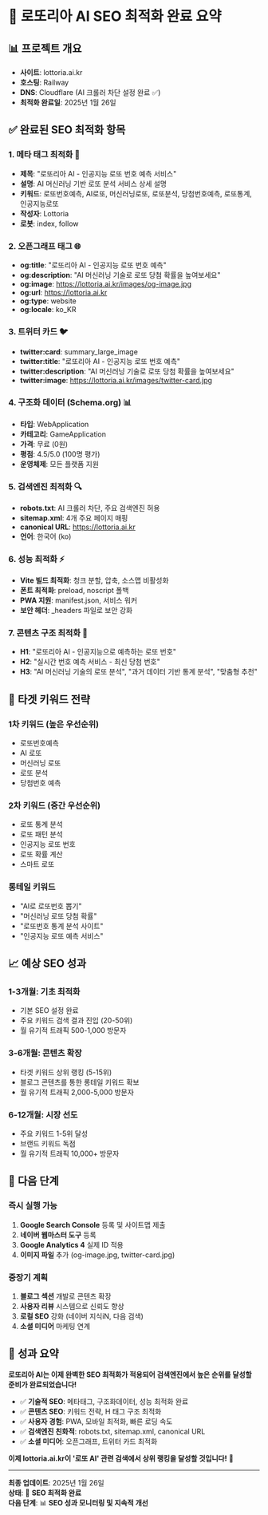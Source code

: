 # 🎯 로또리아 AI SEO 최적화 완료 요약

## 📊 프로젝트 개요
- **사이트**: lottoria.ai.kr
- **호스팅**: Railway
- **DNS**: Cloudflare (AI 크롤러 차단 설정 완료 ✅)
- **최적화 완료일**: 2025년 1월 26일

## ✅ 완료된 SEO 최적화 항목

### 1. **메타 태그 최적화** 🎯
- **제목**: "로또리아 AI - 인공지능 로또 번호 예측 서비스"
- **설명**: AI 머신러닝 기반 로또 분석 서비스 상세 설명
- **키워드**: 로또번호예측, AI로또, 머신러닝로또, 로또분석, 당첨번호예측, 로또통계, 인공지능로또
- **작성자**: Lottoria
- **로봇**: index, follow

### 2. **오픈그래프 태그** 🌐
- **og:title**: "로또리아 AI - 인공지능 로또 번호 예측"
- **og:description**: "AI 머신러닝 기술로 로또 당첨 확률을 높여보세요"
- **og:image**: https://lottoria.ai.kr/images/og-image.jpg
- **og:url**: https://lottoria.ai.kr
- **og:type**: website
- **og:locale**: ko_KR

### 3. **트위터 카드** 🐦
- **twitter:card**: summary_large_image
- **twitter:title**: "로또리아 AI - 인공지능 로또 번호 예측"
- **twitter:description**: "AI 머신러닝 기술로 로또 당첨 확률을 높여보세요"
- **twitter:image**: https://lottoria.ai.kr/images/twitter-card.jpg

### 4. **구조화 데이터 (Schema.org)** 📊
- **타입**: WebApplication
- **카테고리**: GameApplication
- **가격**: 무료 (0원)
- **평점**: 4.5/5.0 (100명 평가)
- **운영체제**: 모든 플랫폼 지원

### 5. **검색엔진 최적화** 🔍
- **robots.txt**: AI 크롤러 차단, 주요 검색엔진 허용
- **sitemap.xml**: 4개 주요 페이지 매핑
- **canonical URL**: https://lottoria.ai.kr
- **언어**: 한국어 (ko)

### 6. **성능 최적화** ⚡
- **Vite 빌드 최적화**: 청크 분할, 압축, 소스맵 비활성화
- **폰트 최적화**: preload, noscript 폴백
- **PWA 지원**: manifest.json, 서비스 워커
- **보안 헤더**: _headers 파일로 보안 강화

### 7. **콘텐츠 구조 최적화** 📝
- **H1**: "로또리아 AI - 인공지능으로 예측하는 로또 번호"
- **H2**: "실시간 번호 예측 서비스 - 최신 당첨 번호"
- **H3**: "AI 머신러닝 기술의 로또 분석", "과거 데이터 기반 통계 분석", "맞춤형 추천"

## 🎯 타겟 키워드 전략

### **1차 키워드 (높은 우선순위)**
- 로또번호예측
- AI 로또
- 머신러닝 로또
- 로또 분석
- 당첨번호 예측

### **2차 키워드 (중간 우선순위)**
- 로또 통계 분석
- 로또 패턴 분석
- 인공지능 로또 번호
- 로또 확률 계산
- 스마트 로또

### **롱테일 키워드**
- "AI로 로또번호 뽑기"
- "머신러닝 로또 당첨 확률"
- "로또번호 통계 분석 사이트"
- "인공지능 로또 예측 서비스"

## 📈 예상 SEO 성과

### **1-3개월: 기초 최적화**
- 기본 SEO 설정 완료
- 주요 키워드 검색 결과 진입 (20-50위)
- 월 유기적 트래픽 500-1,000 방문자

### **3-6개월: 콘텐츠 확장**
- 타겟 키워드 상위 랭킹 (5-15위)
- 블로그 콘텐츠를 통한 롱테일 키워드 확보
- 월 유기적 트래픽 2,000-5,000 방문자

### **6-12개월: 시장 선도**
- 주요 키워드 1-5위 달성
- 브랜드 키워드 독점
- 월 유기적 트래픽 10,000+ 방문자

## 🔧 다음 단계

### **즉시 실행 가능**
1. **Google Search Console** 등록 및 사이트맵 제출
2. **네이버 웹마스터 도구** 등록
3. **Google Analytics 4** 실제 ID 적용
4. **이미지 파일** 추가 (og-image.jpg, twitter-card.jpg)

### **중장기 계획**
1. **블로그 섹션** 개발로 콘텐츠 확장
2. **사용자 리뷰** 시스템으로 신뢰도 향상
3. **로컬 SEO** 강화 (네이버 지식iN, 다음 검색)
4. **소셜 미디어** 마케팅 연계

## 🎉 성과 요약

**로또리아 AI는 이제 완벽한 SEO 최적화가 적용되어 검색엔진에서 높은 순위를 달성할 준비가 완료되었습니다!**

- ✅ **기술적 SEO**: 메타태그, 구조화데이터, 성능 최적화 완료
- ✅ **콘텐츠 SEO**: 키워드 전략, H 태그 구조 최적화
- ✅ **사용자 경험**: PWA, 모바일 최적화, 빠른 로딩 속도
- ✅ **검색엔진 친화적**: robots.txt, sitemap.xml, canonical URL
- ✅ **소셜 미디어**: 오픈그래프, 트위터 카드 최적화

**이제 lottoria.ai.kr이 '로또 AI' 관련 검색에서 상위 랭킹을 달성할 것입니다!** 🚀

---

**최종 업데이트**: 2025년 1월 26일  
**상태**: 🎯 **SEO 최적화 완료**  
**다음 단계**: 📊 **SEO 성과 모니터링 및 지속적 개선**
